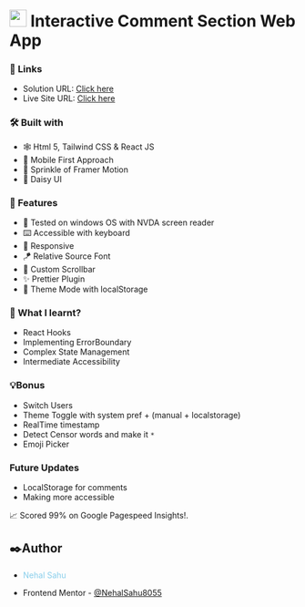 # <img src="https://cdn.iconscout.com/icon/free/png-512/free-react-1-282599.png?f=avif&w=512" width="30"/> Interactive Comment Section Web App

### 🔗 Links

- Solution URL: [Click here]()
- Live Site URL: [Click here]()

### 🛠️ Built with

- 🕸️ Html 5, Tailwind CSS & React JS
- 📱 Mobile First Approach
- 🎥 Sprinkle of Framer Motion
- 🤹 Daisy UI

### 🎨 Features

- 🧏 Tested on windows OS with NVDA screen reader
- ⌨️ Accessible with keyboard
- 💯 Responsive
- 🪁 Relative Source Font
- 💈 Custom Scrollbar
- ✨ Prettier Plugin
- 🔁 Theme Mode with localStorage

### 📜 What I learnt?

- React Hooks
- Implementing ErrorBoundary
- Complex State Management
- Intermediate Accessibility

### 💡Bonus

- Switch Users
- Theme Toggle with system pref + (manual + localstorage)
- RealTime timestamp
- Detect Censor words and make it `*`
- Emoji Picker

### Future Updates

- LocalStorage for comments
- Making more accessible

📈 Scored 99% on Google Pagespeed Insights!.

## ✒️Author

- <p style="color:skyblue">Nehal Sahu</p>
- Frontend Mentor - [@NehalSahu8055](https://www.frontendmentor.io/profile/NehalSahu8055)
